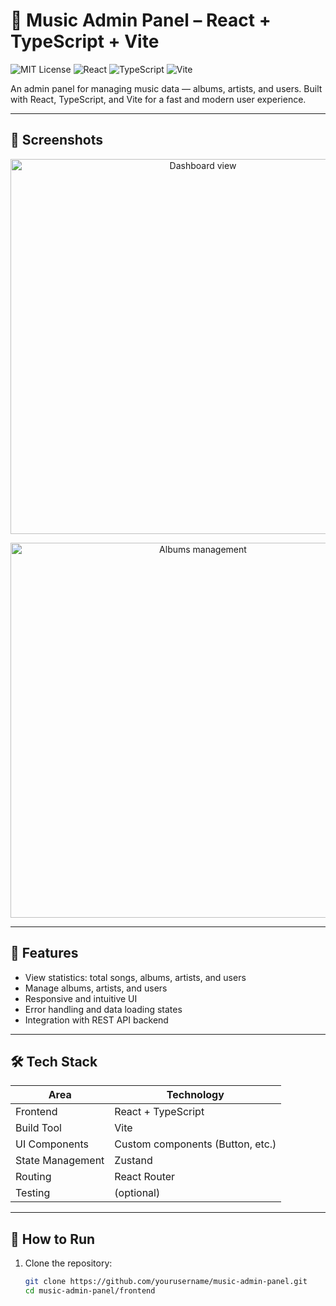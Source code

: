 # 🎵 Music Admin Panel – React + TypeScript + Vite

![MIT License](https://img.shields.io/badge/License-MIT-green.svg)
![React](https://img.shields.io/badge/React-18-61DAFB?logo=react&logoColor=white)
![TypeScript](https://img.shields.io/badge/TypeScript-5-3178C6?logo=typescript&logoColor=white)
![Vite](https://img.shields.io/badge/Vite-4-646CFF?logo=vite&logoColor=white)


An admin panel for managing music data — albums, artists, and users. Built with React, TypeScript, and Vite for a fast and modern user experience.

---

## 📸 Screenshots

<p align="center">
  <img src="./screenshots/dashboard.png" alt="Dashboard view" width="600" />
</p>

<p align="center">
  <img src="./screenshots/albums-tab.png" alt="Albums management" width="600" />
</p>

---

## 🎯 Features

- View statistics: total songs, albums, artists, and users
- Manage albums, artists, and users
- Responsive and intuitive UI
- Error handling and data loading states
- Integration with REST API backend

---

## 🛠 Tech Stack

| Area           | Technology               |
|----------------|--------------------------|
| Frontend       | React + TypeScript       |
| Build Tool     | Vite                     |
| UI Components  | Custom components (Button, etc.) |
| State Management | Zustand                 |
| Routing        | React Router             |
| Testing       | (optional)                |

---

## 🚀 How to Run

1. Clone the repository:
   ```bash
   git clone https://github.com/yourusername/music-admin-panel.git
   cd music-admin-panel/frontend
